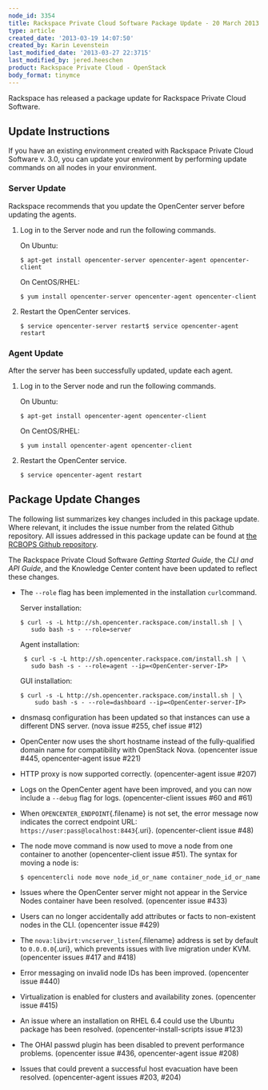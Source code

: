 ```yaml
---
node_id: 3354
title: Rackspace Private Cloud Software Package Update - 20 March 2013
type: article
created_date: '2013-03-19 14:07:50'
created_by: Karin Levenstein
last_modified_date: '2013-03-27 22:3715'
last_modified_by: jered.heeschen
product: Rackspace Private Cloud - OpenStack
body_format: tinymce
---
```


Rackspace has released a package update for Rackspace Private Cloud
Software.

Update Instructions
-------------------

If you have an existing environment created with Rackspace Private Cloud
Software v. 3.0, you can update your environment by performing update
commands on all nodes in your  environment.

### Server Update

Rackspace recommends that you update the OpenCenter server before
updating the agents.

1.  Log in to the Server node and run the following commands.

    On Ubuntu:

        $ apt-get install opencenter-server opencenter-agent opencenter-client

    On CentOS/RHEL:

        $ yum install opencenter-server opencenter-agent opencenter-client

2.  Restart the OpenCenter services.

        $ service opencenter-server restart$ service opencenter-agent restart

### Agent Update

After the server has been successfully updated, update each agent.

1.  Log in to the Server node and run the following commands.

    On Ubuntu:

        $ apt-get install opencenter-agent opencenter-client

    On CentOS/RHEL:

        $ yum install opencenter-agent opencenter-client

2.  Restart the OpenCenter service.

        $ service opencenter-agent restart

Package Update Changes
----------------------

The following list summarizes key changes included in this package
update. Where relevant, it includes the issue number from the related
Github repository. All issues addressed in this package update can be
found at [the RCBOPS Github repository](https://github.com/rcbops).

The Rackspace Private Cloud Software *Getting Started Guide*, the *CLI
and API Guide*, and the Knowledge Center content have been updated to
reflect these changes.

-   The `--role` flag has been implemented in the installation
    `curl`command.

    Server installation:

    ~~~~ {.screen}
    $ curl -s -L http://sh.opencenter.rackspace.com/install.sh | \
       sudo bash -s - --role=server
    ~~~~

    Agent installation:

    ~~~~ {.screen}
     $ curl -s -L http://sh.opencenter.rackspace.com/install.sh | \
       sudo bash -s - --role=agent --ip=<OpenCenter-server-IP>
    ~~~~

    GUI installation:

    ~~~~ {.screen}
    $ curl -s -L http://sh.opencenter.rackspace.com/install.sh | \
        sudo bash -s - --role=dashboard --ip=<OpenCenter-server-IP>
    ~~~~

-   dnsmasq configuration has been updated so that instances can use a
    different DNS server. (nova issue \#255, chef issue \#12)

-   OpenCenter now uses the short hostname instead of the
    fully-qualified domain name for compatibility with OpenStack Nova.
    (opencenter issue \#445, opencenter-agent issue \#221)

-   HTTP proxy is now supported correctly. (opencenter-agent issue
    \#207)

-   Logs on the OpenCenter agent have been improved, and you can now
    include a `--debug` flag for logs. (opencenter-client issues \#60
    and \#61)

-   When `OPENCENTER_ENDPOINT`{.filename} is not set, the error message
    now indicates the correct endpoint URL:
    `https://user:pass@localhost:8443`{.uri}. (opencenter-client issue
    \#48)

-   The node move command is now used to move a node from one container
    to another (opencenter-client issue \#51). The syntax for moving a
    node is:

    ~~~~ {.screen}
    $ opencentercli node move node_id_or_name container_node_id_or_name
    ~~~~

-   Issues where the OpenCenter server might not appear in the Service
    Nodes container have been resolved. (opencenter issue \#433)

-   Users can no longer accidentally add attributes or facts to
    non-existent nodes in the CLI. (opencenter issue \#429)

-   The `nova:libvirt:vncserver_listen`{.filename} address is set by
    default to `0.0.0.0`{.uri}, which prevents issues with live
    migration under KVM. (opencenter issues \#417 and \#418)

-   Error messaging on invalid node IDs has been improved. (opencenter
    issue \#440)

-   Virtualization is enabled for clusters and availability zones.
    (opencenter issue \#415)

-   An issue where an installation on RHEL 6.4 could use the Ubuntu
    package has been resolved. (opencenter-install-scripts issue \#123)

-   The OHAI passwd plugin has been disabled to prevent performance
    problems. (opencenter issue \#436, opencenter-agent issue \#208)

-   Issues that could prevent a successful host evacuation have been
    resolved. (opencenter-agent issues \#203, \#204)

 

